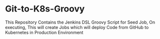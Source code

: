 # Git-to-K8s-Groovy
This Repository Contains the Jenkins DSL Groovy Script for Seed Job, On executing, This will create Jobs which will deploy Code from GitHub to Kubernetes in Production Environment
